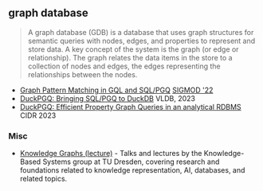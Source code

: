 ## graph database

> A graph database (GDB) is a database that uses graph structures for semantic queries with nodes, edges, and properties to represent and store data.
> A key concept of the system is the graph (or edge or relationship). The graph relates the data items in the store to a collection of nodes and edges, the edges representing the relationships between the nodes.

- [Graph Pattern Matching in GQL and SQL/PGQ](https://arxiv.org/pdf/2112.06217) [SIGMOD '22](https://dl.acm.org/doi/10.1145/3514221.3526057)
- [DuckPGQ: Bringing SQL/PGQ to DuckDB](https://dl.acm.org/doi/pdf/10.14778/3611540.3611614) VLDB, 2023
- [DuckPGQ: Efficient Property Graph Queries in an analytical RDBMS](https://www.cidrdb.org/cidr2023/papers/p66-wolde.pdf) CIDR 2023

### Misc

- [Knowledge Graphs (lecture)](https://www.youtube.com/watch?v=NZN2jVyRKVc&list=PLar5iR7mhb4dJHDSjmeo6W7HomHBSZf9t) - Talks and lectures by the Knowledge-Based Systems group at TU Dresden, covering research and foundations related to knowledge representation, AI, databases, and related topics.
